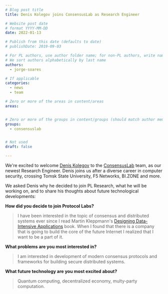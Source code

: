 ```yaml
---
# Blog post title
title: Denis Kolegov joins ConsensusLab as Research Engineer

# Website post date
# format YYYY-MM-DD
date: 2022-01-13

# Publish from this date (defaults to date)
# publishDate: 2019-09-03

# For PL authors, use author folder name; for non-PL authors, write name as in paper within ""
# We sort authors alphabetically by last name
authors:
  - jorge-soares

# If applicable
categories:
  - news
  - team

# Zero or more of the areas in content/areas
areas:


# Zero or more of the groups in content/groups (should match author membership)
groups:
  - consensuslab


# Not used
draft: false

---
```


We're excited to welcome [Denis Kolegov](/authors/denis-kolegov/) to the [ConsensusLab](/groups/consensuslab/) team, as our newest Research Engineer. Denis joins us after a diverse career in computer security, crossing Tomsk State University, F5 Networks, BI.ZONE and more.

We asked Denis why he decided to join PL Research, what he will be working on, and to share his thoughts about future technological developments:

**How did you decide to join Protocol Labs?**
> I have been interested in the topic of consensus and distributed systems ever since I read Martin Kleppmann's [Designing Data-Intensive Applications](https://www.amazon.com/Designing-Data-Intensive-Applications-Reliable-Maintainable/dp/1449373321) book. 
When I found that there is a company that is going to build the core of the future Internet I realized that I want to be a part of it.

**What problems are you most interested in?**
> I am interested in development of modern consensus protocols and frameworks for building secure distributed systems.

**What future technology are you most excited about?**
> Quantum computing, decentralized economy, multy-party computation.
